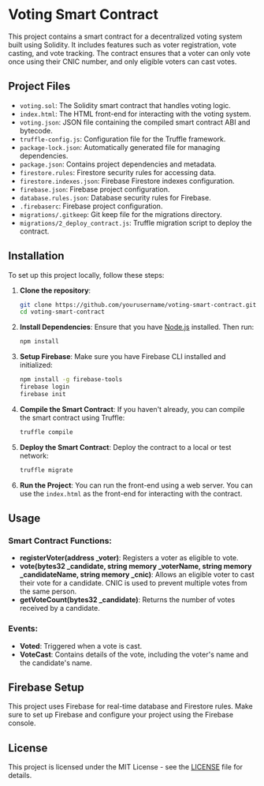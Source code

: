 # Voting Smart Contract

This project contains a smart contract for a decentralized voting system built using Solidity. It includes features such as voter registration, vote casting, and vote tracking. The contract ensures that a voter can only vote once using their CNIC number, and only eligible voters can cast votes.

## Project Files

- `voting.sol`: The Solidity smart contract that handles voting logic.
- `index.html`: The HTML front-end for interacting with the voting system.
- `voting.json`: JSON file containing the compiled smart contract ABI and bytecode.
- `truffle-config.js`: Configuration file for the Truffle framework.
- `package-lock.json`: Automatically generated file for managing dependencies.
- `package.json`: Contains project dependencies and metadata.
- `firestore.rules`: Firestore security rules for accessing data.
- `firestore.indexes.json`: Firebase Firestore indexes configuration.
- `firebase.json`: Firebase project configuration.
- `database.rules.json`: Database security rules for Firebase.
- `.firebaserc`: Firebase project configuration.
- `migrations/.gitkeep`: Git keep file for the migrations directory.
- `migrations/2_deploy_contract.js`: Truffle migration script to deploy the contract.

## Installation

To set up this project locally, follow these steps:

1. **Clone the repository**:
    ```bash
    git clone https://github.com/yourusername/voting-smart-contract.git
    cd voting-smart-contract
    ```

2. **Install Dependencies**:
    Ensure that you have [Node.js](https://nodejs.org/) installed. Then run:
    ```bash
    npm install
    ```

3. **Setup Firebase**:
    Make sure you have Firebase CLI installed and initialized:
    ```bash
    npm install -g firebase-tools
    firebase login
    firebase init
    ```

4. **Compile the Smart Contract**:
    If you haven't already, you can compile the smart contract using Truffle:
    ```bash
    truffle compile
    ```

5. **Deploy the Smart Contract**:
    Deploy the contract to a local or test network:
    ```bash
    truffle migrate
    ```

6. **Run the Project**:
    You can run the front-end using a web server. You can use the `index.html` as the front-end for interacting with the contract.

## Usage

### Smart Contract Functions:

- **registerVoter(address _voter)**: Registers a voter as eligible to vote.
- **vote(bytes32 _candidate, string memory _voterName, string memory _candidateName, string memory _cnic)**: Allows an eligible voter to cast their vote for a candidate. CNIC is used to prevent multiple votes from the same person.
- **getVoteCount(bytes32 _candidate)**: Returns the number of votes received by a candidate.

### Events:

- **Voted**: Triggered when a vote is cast.
- **VoteCast**: Contains details of the vote, including the voter's name and the candidate's name.

## Firebase Setup

This project uses Firebase for real-time database and Firestore rules. Make sure to set up Firebase and configure your project using the Firebase console.

## License

This project is licensed under the MIT License - see the [LICENSE](LICENSE) file for details.
